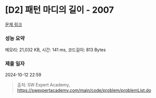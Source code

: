 # [D2] 패턴 마디의 길이 - 2007 

[문제 링크](https://swexpertacademy.com/main/code/problem/problemDetail.do?contestProbId=AV5P1kNKAl8DFAUq) 

### 성능 요약

메모리: 21,032 KB, 시간: 141 ms, 코드길이: 813 Bytes

### 제출 일자

2024-10-12 22:59



> 출처: SW Expert Academy, https://swexpertacademy.com/main/code/problem/problemList.do